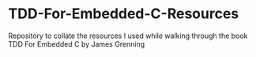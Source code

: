 # TDD-For-Embedded-C-Resources
Repository to collate the resources I used while walking through the book TDD For Embedded C by James Grenning
